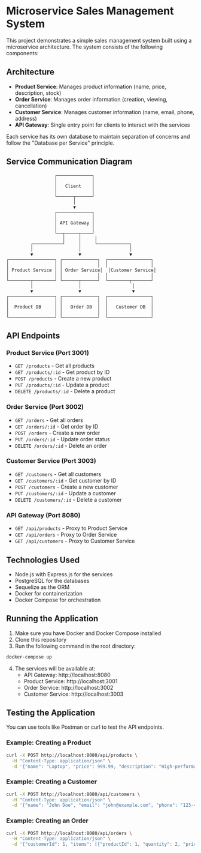 # Microservice Sales Management System

This project demonstrates a simple sales management system built using a microservice architecture. The system consists of the following components:

## Architecture

- **Product Service**: Manages product information (name, price, description, stock)
- **Order Service**: Manages order information (creation, viewing, cancellation)
- **Customer Service**: Manages customer information (name, email, phone, address)
- **API Gateway**: Single entry point for clients to interact with the services

Each service has its own database to maintain separation of concerns and follow the "Database per Service" principle.

## Service Communication Diagram

```
                  ┌─────────────┐
                  │             │
                  │   Client    │
                  │             │
                  └──────┬──────┘
                         │
                         ▼
                  ┌─────────────┐
                  │             │
                  │ API Gateway │
                  │             │
                  └──┬─────┬────┘
                     │     │     │
         ┌───────────┘     │     └────────────┐
         │                 │                  │
         ▼                 ▼                  ▼
┌─────────────────┐ ┌─────────────┐  ┌────────────────┐
│                 │ │             │  │                │
│ Product Service │ │ Order Service│  │Customer Service│
│                 │ │             │  │                │
└────────┬────────┘ └──────┬──────┘  └────────┬───────┘
         │                 │                   │
         ▼                 ▼                   ▼
┌─────────────────┐ ┌─────────────┐  ┌────────────────┐
│                 │ │             │  │                │
│  Product DB     │ │   Order DB  │  │   Customer DB  │
│                 │ │             │  │                │
└─────────────────┘ └─────────────┘  └────────────────┘
```

## API Endpoints

### Product Service (Port 3001)
- `GET /products` - Get all products
- `GET /products/:id` - Get product by ID
- `POST /products` - Create a new product
- `PUT /products/:id` - Update a product
- `DELETE /products/:id` - Delete a product

### Order Service (Port 3002)
- `GET /orders` - Get all orders
- `GET /orders/:id` - Get order by ID
- `POST /orders` - Create a new order
- `PUT /orders/:id` - Update order status
- `DELETE /orders/:id` - Delete an order

### Customer Service (Port 3003)
- `GET /customers` - Get all customers
- `GET /customers/:id` - Get customer by ID
- `POST /customers` - Create a new customer
- `PUT /customers/:id` - Update a customer
- `DELETE /customers/:id` - Delete a customer

### API Gateway (Port 8080)
- `GET /api/products` - Proxy to Product Service
- `GET /api/orders` - Proxy to Order Service
- `GET /api/customers` - Proxy to Customer Service

## Technologies Used

- Node.js with Express.js for the services
- PostgreSQL for the databases
- Sequelize as the ORM
- Docker for containerization
- Docker Compose for orchestration

## Running the Application

1. Make sure you have Docker and Docker Compose installed
2. Clone this repository
3. Run the following command in the root directory:

```bash
docker-compose up
```

4. The services will be available at:
   - API Gateway: http://localhost:8080
   - Product Service: http://localhost:3001
   - Order Service: http://localhost:3002
   - Customer Service: http://localhost:3003

## Testing the Application

You can use tools like Postman or curl to test the API endpoints.

### Example: Creating a Product

```bash
curl -X POST http://localhost:8080/api/products \
  -H "Content-Type: application/json" \
  -d '{"name": "Laptop", "price": 999.99, "description": "High-performance laptop", "stock": 10}'
```

### Example: Creating a Customer

```bash
curl -X POST http://localhost:8080/api/customers \
  -H "Content-Type: application/json" \
  -d '{"name": "John Doe", "email": "john@example.com", "phone": "123-456-7890", "address": "123 Main St"}'
```

### Example: Creating an Order

```bash
curl -X POST http://localhost:8080/api/orders \
  -H "Content-Type: application/json" \
  -d '{"customerId": 1, "items": [{"productId": 1, "quantity": 2, "price": 999.99}]}'
```
